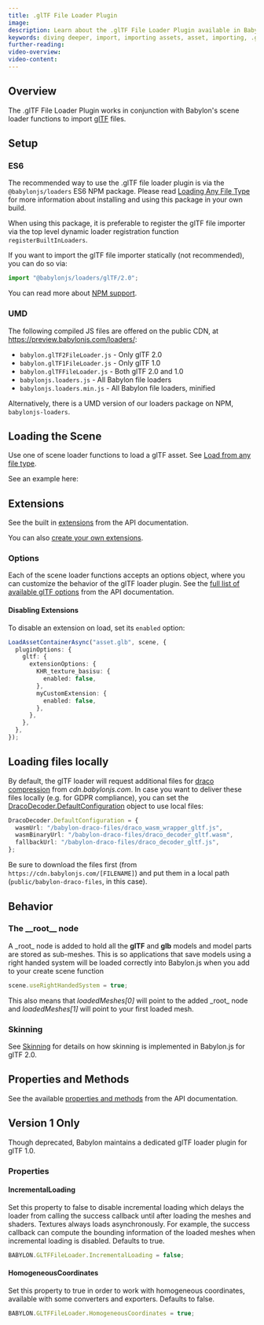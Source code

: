 ```yaml
---
title: .glTF File Loader Plugin
image:
description: Learn about the .glTF File Loader Plugin available in Babylon.js.
keywords: diving deeper, import, importing assets, asset, importing, .glTF, gltf
further-reading:
video-overview:
video-content:
---
```


## Overview

The .glTF File Loader Plugin works in conjunction with Babylon's scene loader functions to import [glTF](https://www.khronos.org/gltf/) files.

<Alert severity="info" description="glTF 1.0 is deprecated. This page is primarily focused on glTF 2.0." />

## Setup

### ES6

The recommended way to use the .glTF file loader plugin is via the `@babylonjs/loaders` ES6 NPM package. Please read [Loading Any File Type](/features/featuresDeepDive/importers/loadingFileTypes#npm) for more information about installing and using this package in your own build.

When using this package, it is preferable to register the glTF file importer via the top level dynamic loader registration function `registerBuiltInLoaders`.

If you want to import the glTF file importer statically (not recommended), you can do so via:

```javascript
import "@babylonjs/loaders/glTF/2.0";
```

You can read more about [NPM support](/setup/frameworkPackages/npmSupport).

### UMD

<Alert severity="warning" title="Warning" description="The CDN should not be used in production environments. The purpose of our CDN is to serve Babylon packages to users learning how to use the platform or running small experiments. Once you've built an application and are ready to share it with the world at large, you should serve all packages from your own CDN."/>

The following compiled JS files are offered on the public CDN, at https://preview.babylonjs.com/loaders/:

- `babylon.glTF2FileLoader.js` - Only glTF 2.0
- `babylon.glTF1FileLoader.js` - Only glTF 1.0
- `babylon.glTFFileLoader.js` - Both glTF 2.0 and 1.0
- `babylonjs.loaders.js` - All Babylon file loaders
- `babylonjs.loaders.min.js` - All Babylon file loaders, minified

Alternatively, there is a UMD version of our loaders package on NPM, `babylonjs-loaders`.

## Loading the Scene

Use one of scene loader functions to load a glTF asset.
See [Load from any file type](/features/featuresDeepDive/importers/loadingFileTypes).

See an example here: <Playground id="#WGZLGJ#11018" title="Load a glTF Asset" description="Simple example showing how load a .glTF asset into your scene." image="/img/playgroundsAndNMEs/divingDeeperglTF1.jpg" isMain={true} category="Import"/>

## Extensions

See the built in [extensions](/typedoc/modules/babylon.gltf2.loader.extensions) from the API documentation.

You can also [create your own extensions](/features/featuresDeepDive/importers/glTF/createExtensions).

### Options

Each of the scene loader functions accepts an options object, where you can customize the behavior of the glTF loader plugin. See the [full list of available glTF options](typedoc/classes/BABYLON.GLTFLoaderOptions) from the API documentation.

#### Disabling Extensions

To disable an extension on load, set its `enabled` option:

```typescript
LoadAssetContainerAsync("asset.glb", scene, {
  pluginOptions: {
    gltf: {
      extensionOptions: {
        KHR_texture_basisu: {
          enabled: false,
        },
        myCustomExtension: {
          enabled: false,
        },
      },
    },
  },
});
```

## Loading files locally

By default, the glTF loader will request additional files for [draco compression](https://google.github.io/draco/) from _cdn.babylonjs.com_. In case you want to deliver these files locally (e.g. for GDPR compliance), you can set the [DracoDecoder.DefaultConfiguration](https://doc.babylonjs.com/typedoc/classes/BABYLON.DracoDecoder) object to use local files:

```typescript
DracoDecoder.DefaultConfiguration = {
  wasmUrl: "/babylon-draco-files/draco_wasm_wrapper_gltf.js",
  wasmBinaryUrl: "/babylon-draco-files/draco_decoder_gltf.wasm",
  fallbackUrl: "/babylon-draco-files/draco_decoder_gltf.js",
};
```

Be sure to download the files first (from `https://cdn.babylonjs.com/[FILENAME]`) and put them in a local path (`public/babylon-draco-files`, in this case).

## Behavior

### The \_\_root\_\_ node

A \_root\_ node is added to hold all the **glTF** and **glb** models and model parts are stored as sub-meshes. This is so applications that save models using a right handed system will be loaded correctly into Babylon.js when you add to your create scene function

```javascript
scene.useRightHandedSystem = true;
```

This also means that _loadedMeshes[0]_ will point to the added \_root\_ node and _loadedMeshes[1]_ will point to your first loaded mesh.

### Skinning

See [Skinning](/features/featuresDeepDive/importers/glTF/glTFSkinning) for details on how skinning is implemented in Babylon.js for glTF 2.0.

## Properties and Methods

See the available [properties and methods](/typedoc/modules/babylon.gltffileloader) from the API documentation.

## Version 1 Only

Though deprecated, Babylon maintains a dedicated glTF loader plugin for glTF 1.0.

### Properties

#### IncrementalLoading

Set this property to false to disable incremental loading which delays the loader from calling the success callback until after loading the meshes and shaders. Textures always loads asynchronously. For example, the success callback can compute the bounding information of the loaded meshes when incremental loading is disabled. Defaults to true.

```javascript
BABYLON.GLTFFileLoader.IncrementalLoading = false;
```

#### HomogeneousCoordinates

Set this property to true in order to work with homogeneous coordinates, available with some converters and exporters. Defaults to false.

```javascript
BABYLON.GLTFFileLoader.HomogeneousCoordinates = true;
```
